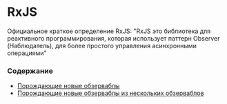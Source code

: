# RxJS
Официальное краткое определение RxJS:
"RxJS это библиотека для реактивного программирования, которая использует паттерн Observer (Наблюдатель), для более простого управления асинхронными операциями"

### Содержание

* [Порождающие новые обзерваблы](https://github.com/Zenderg/notes/blob/main/rxjs/Creation%20Operators.md)
* [Порождающие новые обзерваблы из нескольких обзерваблов](https://github.com/Zenderg/notes/blob/main/rxjs/Join%20Creation%20Operators.md)
